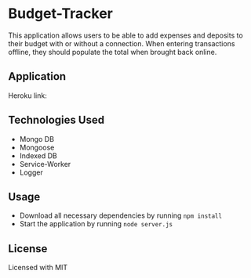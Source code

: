 # Budget-Tracker
This application allows users to be able to add expenses and deposits to their budget with or without a connection. When entering transactions offline, they should populate the total when brought back online.
## Application
Heroku link: 
## Technologies Used 
* Mongo DB
* Mongoose
* Indexed DB
* Service-Worker
* Logger
## Usage
* Download all necessary dependencies by running `npm install`
* Start the application by running `node server.js`
## License
Licensed with MIT
